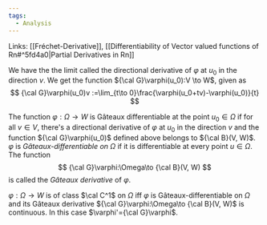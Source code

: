 ```yaml
---
tags:
  - Analysis
---
```

Links: [[Fréchet-Derivative]], [[Differentiability of Vector valued functions of Rn#^5fd4a0|Partial Derivatives in Rn]] 

We have the the limit called the directional derivative of $\varphi$ at $u_0$ in the direction $v$. We get the function ${\cal G}\varphi(u_0):V \to W$, given as
$$
{\cal G}\varphi(u_0)v :=\lim_{t\to 0}\frac{\varphi(u_0+tv)-\varphi(u_0)}{t}
$$

The function $\varphi:\Omega\to W$ is Gâteaux differentiable at the point $u_0\in \Omega$ if for all $v\in V$, there's a directional derivative of $\varphi$ at $u_0$ in the direction $v$ and the function ${\cal G}\varphi(u_0)$ defined above belongs to ${\cal B}(V, W)$. 
$\varphi$ is *Gâteaux-differentiable on $\Omega$* if it is differentiable at every point $u\in \Omega$. The function
$$
{\cal G}\varphi:\Omega\to {\cal B}(V, W)
$$
is called the *Gâteaux derivative* of $\varphi$. 

$\varphi:\Omega \to W$ is of class $\cal C^1$ on $\Omega$ iff $\varphi$ is Gâteaux-differentiable on $\Omega$ and its Gâteaux derivative ${\cal G}\varphi:\Omega\to {\cal B}(V, W)$ is continuous. In this case $\varphi'={\cal G}\varphi$.

